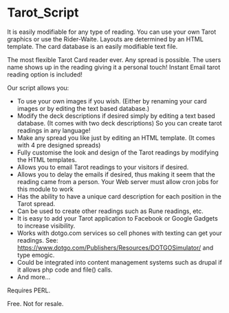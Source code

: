# Tarot_Script

It is easily modifiable for any type of reading. You can use your own Tarot graphics or use the Rider-Waite. Layouts are determined by an HTML template. The card database is an easily modifiable text file.

The most flexible Tarot Card reader ever. Any spread is possible. The users name shows up in the reading giving it a personal touch! Instant Email tarot reading option is included!

Our script allows you:
- To use your own images if you wish. (Either by renaming your card images or by editing the text based database.)
- Modify the deck descriptions if desired simply by editing a text based database. (It comes with two deck descriptions) So you can create tarot readings in any language!
- Make any spread you like just by editing an HTML template. (It comes with 4 pre designed spreads)
- Fully customise the look and design of the Tarot readings by modifying the HTML templates.
- Allows you to email Tarot readings to your visitors if desired.
- Allows you to delay the emails if desired, thus making it seem that the reading came from a person. Your Web server must allow cron jobs for this module to work
- Has the ability to have a unique card description for each position in the Tarot spread.
- Can be used to create other readings such as Rune readings, etc.
- It is easy to add your Tarot application to Facebook or Google Gadgets to increase visibility.
- Works with dotgo.com services so cell phones with texting can get your readings. See: https://www.dotgo.com/Publishers/Resources/DOTGOSimulator/ and type emogic.
- Could be integrated into content management systems such as drupal if it allows php code and file() calls.
- And more...

Requires PERL.

Free. Not for resale.
